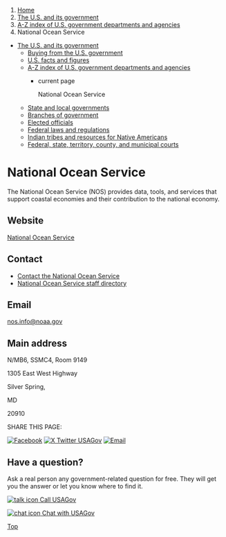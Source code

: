 1. [Home](/)
2. [The U.S. and its government](/about-the-us)
3. [A-Z index of U.S. government departments and agencies](/agency-index)
4. National Ocean Service

* [The U.S. and its government](/about-the-us)
  + [Buying from the U.S. government](/buy-from-government)
  + [U.S. facts and figures](/facts-figures)
  + [A-Z index of U.S. government departments and agencies](/agency-index)
    - current page

      National Ocean Service
  + [State and local governments](/state-local-governments)
  + [Branches of government](/branches-of-government)
  + [Elected officials](/elected-officials)
  + [Federal laws and regulations](/laws-and-regulations)
  + [Indian tribes and resources for Native Americans](/tribes)
  + [Federal, state, territory, county, and municipal courts](/courts)

National Ocean Service
======================

The National Ocean Service (NOS) provides data, tools, and services that support coastal economies and their contribution to the national economy.

Website
-------

[National Ocean Service](https://oceanservice.noaa.gov/)

Contact
-------

* [Contact the National Ocean Service](https://oceanservice.noaa.gov/contact.html)
* [National Ocean Service staff directory](https://nsd.rdc.noaa.gov/)

Email
-----

[nos.info@noaa.gov](mailto:nos.info@noaa.gov)

Main address
------------

N/MB6, SSMC4, Room 9149
  

1305 East West Highway
  

Silver Spring,

MD

20910

SHARE THIS PAGE:

[![Facebook](/themes/custom/usagov/images/social-media-icons/Facebook_Icon.svg)](https://www.facebook.com/sharer/sharer.php?u=https://www.usa.gov/agencies/national-ocean-service&v=3)
[![X Twitter USAGov](/themes/custom/usagov/images/social-media-icons/X_Twitter_Icon.svg?version=2)](https://twitter.com/intent/tweet?source=webclient&text=https://www.usa.gov/agencies/national-ocean-service)
[![Email](/themes/custom/usagov/images/social-media-icons/Email_Icon.svg?version=2)](mailto:?subject=https://www.usa.gov/agencies/national-ocean-service)

Have a question?
----------------

Ask a real person any government-related question for free. They will get you the answer or let you know where to find it.

[![talk icon](/themes/custom/usagov/images/ICONS_talk.png)
Call USAGov](/phone)

[![chat icon](/themes/custom/usagov/images/ICONS_chat.png)
Chat with USAGov](/chat)

[Top](#main-content)